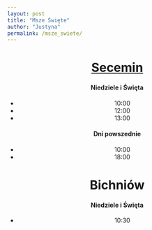```yaml
---
layout: post
title: "Msze Święte"
author: "Justyna"
permalink: /msze_swiete/
---
```


<center> <u><h1> Secemin</h1></u>
  <h4>Niedziele i Święta</h4>
<ul>
<li>10:00</li>
<li> 12:00</li>
<li> 13:00</li>
</ul>

<h4> Dni powszednie</h4>
<ul>
<li>10:00</li>
<li> 18:00</li>
</ul>

<h1>Bichniów</h1>
  <h4>Niedziele i Święta</h4>
<ul>
<li>10:30</li>
</ul>
  </center>



